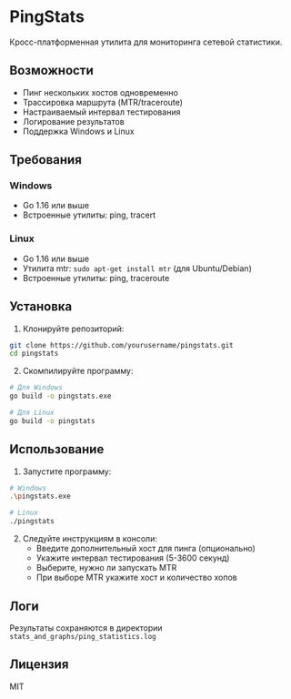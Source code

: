 # PingStats

Кросс-платформенная утилита для мониторинга сетевой статистики.

## Возможности

- Пинг нескольких хостов одновременно
- Трассировка маршрута (MTR/traceroute)
- Настраиваемый интервал тестирования
- Логирование результатов
- Поддержка Windows и Linux

## Требования

### Windows
- Go 1.16 или выше
- Встроенные утилиты: ping, tracert

### Linux
- Go 1.16 или выше
- Утилита mtr: `sudo apt-get install mtr` (для Ubuntu/Debian)
- Встроенные утилиты: ping, traceroute

## Установка

1. Клонируйте репозиторий:
```bash
git clone https://github.com/yourusername/pingstats.git
cd pingstats
```

2. Скомпилируйте программу:
```bash
# Для Windows
go build -o pingstats.exe

# Для Linux
go build -o pingstats
```

## Использование

1. Запустите программу:
```bash
# Windows
.\pingstats.exe

# Linux
./pingstats
```

2. Следуйте инструкциям в консоли:
   - Введите дополнительный хост для пинга (опционально)
   - Укажите интервал тестирования (5-3600 секунд)
   - Выберите, нужно ли запускать MTR
   - При выборе MTR укажите хост и количество хопов

## Логи

Результаты сохраняются в директории `stats_and_graphs/ping_statistics.log`

## Лицензия

MIT 